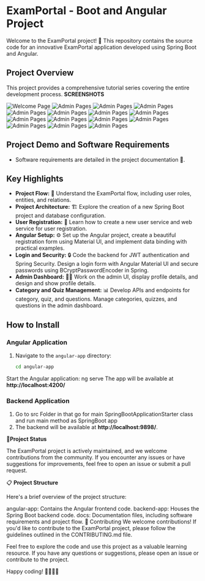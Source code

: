# ExamPortal - Boot and Angular Project

Welcome to the ExamPortal project! 🚀 This repository contains the source code for an innovative ExamPortal application developed using Spring Boot and Angular.

## Project Overview
This project provides a comprehensive tutorial series covering the entire development process.
**SCREENSHOTS**

![Welcome Page](https://github.com/surya170/ExamPortal/blob/main/Assets/Screenshot%20(21).png)
![Admin Pages](https://github.com/surya170/ExamPortal/blob/main/Assets/Screenshot%20(22).png)
![Admin Pages](https://github.com/surya170/ExamPortal/blob/main/Assets/Screenshot%20(23).png)
![Admin Pages](https://github.com/surya170/ExamPortal/blob/main/Assets/Screenshot%20(24).png)
![Admin Pages](https://github.com/surya170/ExamPortal/blob/main/Assets/Screenshot%20(25).png)
![Admin Pages](https://github.com/surya170/ExamPortal/blob/main/Assets/Screenshot%20(26).png)
![Admin Pages](https://github.com/surya170/ExamPortal/blob/main/Assets/Screenshot%20(27).png)
![Admin Pages](https://github.com/surya170/ExamPortal/blob/main/Assets/Screenshot%20(28).png)
![Admin Pages](https://github.com/surya170/ExamPortal/blob/main/Assets/Screenshot%20(29).png)
![Admin Pages](https://github.com/surya170/ExamPortal/blob/main/Assets/Screenshot%20(30).png)
![Admin Pages](https://github.com/surya170/ExamPortal/blob/main/Assets/Screenshot%20(31).png)
![Admin Pages](https://github.com/surya170/ExamPortal/blob/main/Assets/Screenshot%20(32).png)
![Admin Pages](https://github.com/surya170/ExamPortal/blob/main/Assets/Screenshot%20(33).png)
![Admin Pages](https://github.com/surya170/ExamPortal/blob/main/Assets/Screenshot%20(34).png)
![Admin Pages](https://github.com/surya170/ExamPortal/blob/main/Assets/Screenshot%20(35).png)


## Project Demo and Software Requirements
- Software requirements are detailed in the project documentation 📄.

## Key Highlights
- **Project Flow:** 🌊 Understand the ExamPortal flow, including user roles, entities, and relations.
- **Project Architecture:** 🏗️ Explore the creation of a new Spring Boot project and database configuration.
- **User Registration:** 📝 Learn how to create a new user service and web service for user registration.
- **Angular Setup:** ⚙️ Set up the Angular project, create a beautiful registration form using Material UI, and implement data binding with practical examples.
- **Login and Security:** 🔒 Code the backend for JWT authentication and Spring Security. Design a login form with Angular Material UI and secure passwords using BCryptPasswordEncoder in Spring.
- **Admin Dashboard:** 👨‍💼 Work on the admin UI, display profile details, and design and show profile details.
- **Category and Quiz Management:** 📊 Develop APIs and endpoints for category, quiz, and questions. Manage categories, quizzes, and questions in the admin dashboard.

## How to Install

### Angular Application
1. Navigate to the `angular-app` directory:
   ```bash
   cd angular-app
Start the Angular application:
ng serve
The app will be available at **http://localhost:4200/**
### Backend Application
1. Go to src Folder in that go for main SpringBootApplicationStarter class and  run main method as SpringBoot app
2. The backend will be available at **http://localhost:9898/**.

🚦**Project Status**

The ExamPortal project is actively maintained, and we welcome contributions from the community. If you encounter any issues or have suggestions for improvements, feel free to open an issue or submit a pull request.

📋 **Project Structure** 

Here's a brief overview of the project structure:

angular-app: Contains the Angular frontend code.
backend-app: Houses the Spring Boot backend code.
docs: Documentation files, including software requirements and project flow.
🤝 Contributing
We welcome contributions! If you'd like to contribute to the ExamPortal project, please follow the guidelines outlined in the CONTRIBUTING.md file.


Feel free to explore the code and use this project as a valuable learning resource. If you have any questions or suggestions, please open an issue or contribute to the project.

Happy coding! 👨‍💻👩‍💻

